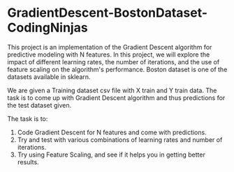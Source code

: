 # GradientDescent-BostonDataset-CodingNinjas
This project is an implementation of the Gradient Descent algorithm for predictive modeling with N features. In this project, we will explore the impact of different learning rates, the number of iterations, and the use of feature scaling on the algorithm's performance.
Boston dataset is one of the datasets available in sklearn.

We are given a Training dataset csv file with X train and Y train data. The task is to come up with Gradient Descent algorithm and thus predictions for the test dataset given.

The task is to:
1. Code Gradient Descent for N features and come with predictions.
2. Try and test with various combinations of learning rates and number of iterations.
3. Try using Feature Scaling, and see if it helps you in getting better results.
